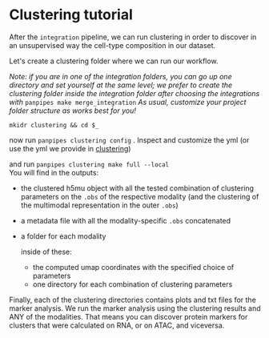 Clustering tutorial
===================

After the `integration` pipeline, we can run clustering in order to discover in an unsupervised way the cell-type composition in our dataset.

Let's create a clustering folder where we can run our workflow.

*Note: if you are in one of the integration folders, you can go up one directory and set yourself at the same level; we prefer to create the clustering folder inside the integration folder after choosing the integrations  with* `panpipes make merge_integration` 
*As usual, customize your project folder structure as works best for you!*

```
mkidr clustering && cd $_
```

now run `panpipes clustering config` . Inspect and customize the yml (or use the yml we provide in [clustering](../clustering/pipeline.yml))

and run `panpipes clustering make full --local`  
You will find in the outputs:
 - the clustered h5mu object with all the tested combination of clustering parameters on the `.obs` of the respective modality (and the clustering of the multimodal representation in the outer `.obs`)
 - a metadata file with all the modality-specific `.obs` concatenated
 - a folder for each modality
  
    inside of these:

    - the computed umap coordinates with the specified choice of parameters
    - one directory for each combination of clustering parameters 
  
  Finally, each of the clustering directories contains plots and txt files for the marker analysis. We run the marker analysis using the clustering results and ANY of the modalities. That means you can discover protein markers for clusters that were calculated on RNA, or on ATAC, and viceversa.


